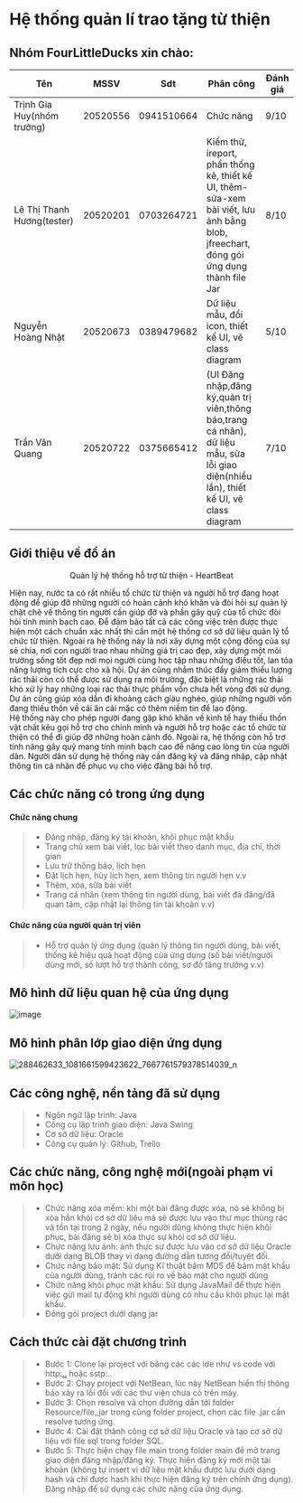 # Hệ thống quản lí trao tặng từ thiện

## Nhóm FourLittleDucks xin chào: 
| Tên                        | MSSV     | Sdt        | Phân công | Đánh giá |
|----------------------------|----------|------------|-----------|----------|
| Trịnh Gia Huy(nhóm trưởng) | 20520556 | 0941510664 |Chức năng           | 9/10     |
| Lê Thị Thanh Hương(tester) | 20520201 | 0703264721 |Kiểm thử, ireport, phần thống kê, thiết kế UI, thêm-sửa-xem bài viết, lưu ảnh bằng blob, jfreechart, đóng gói ứng dụng thành file Jar     | 8/10     |
| Nguyễn Hoàng Nhật          | 20520673 | 0389479682 |Dữ liệu mẫu, đổi icon, thiết kế UI, vẽ class diagram          | 5/10     |
| Trần Văn Quang             | 20520722 | 0375665412 |(UI Đăng nhập,đăng ký,quản trị viên,thông báo,trang cá nhân), dữ liệu mẫu, sửa lỗi giao diện(nhiều lần), thiết kế UI,  vẽ class diagram         | 7/10     |


## Giới thiệu về đồ án
<p align="center">
    Quản lý hệ thống hỗ trợ từ thiện - HeartBeat
</p>
Hiện nay, nước ta có rất nhiều tổ chức từ thiện và người hỗ trợ đang hoạt động để giúp đỡ những người có hoàn cảnh khó khăn và đòi hỏi sự quản lý chặt chẽ về thông tin người cần giúp đỡ và phần gây quỹ của tổ chức đòi hỏi tính minh bạch cao. Để đảm bảo tất cả các công việc trên được thực hiện một cách chuẩn xác nhất thì cần một hệ thống cơ sở dữ liệu quản lý tổ chức từ thiện. Ngoài ra hệ thống này là nơi xây dựng một cộng đồng của sự sẻ chia, nơi con người trao nhau những giá trị cao đẹp, xây dựng một môi trường sống tốt đẹp nơi mọi người cùng học tập nhau những điều tốt, lan tỏa năng lượng tích cực cho xã hội. Dự án cũng nhằm thúc đẩy giảm thiểu lượng rác thải còn có thể được sử dụng ra môi trường, đặc biệt là những rác thải khó xử lý hay những loại rác thải thực phẩm vốn chưa hết vòng đời sử dụng. Dự án cũng giúp xóa dần đi khoảng cách giàu nghèo, giúp những người vốn đang thiếu thốn về cái ăn cái mặc có thêm niềm tin để lao động. </br> 
Hệ thống này cho phép người đang gặp khó khăn về kinh tế hay thiếu thốn vật chất kêu gọi hỗ trợ cho chính mình và người hỗ trợ hoặc các tổ chức từ thiện có thể đi giúp đỡ những hoàn cảnh đó. Ngoài ra, hệ thống còn hỗ trợ tính năng gây quỹ mang tính minh bạch cao để nâng cao lòng tin của người dân. Người dân sử dụng hệ thống này cần đăng ký và đăng nhập, cập nhật thông tin cá nhân để phục vụ cho việc đăng bài hỗ trợ. 
</br>

## Các chức năng có trong ứng dụng
#### Chức năng chung
> * Đăng nhập, đăng ký tài khoản, khôi phục mật khẩu
> * Trang chủ xem bài viết, lọc bài viết theo danh mục, địa chỉ, thời gian
> * Lưu trữ thông báo, lịch hẹn
> * Đặt lịch hẹn, hủy lịch hẹn, xem thông tin người hẹn v.v
> * Thêm, xóa, sửa bài viết
> * Trang cá nhân (xem thông tin người dùng, bài viết đã đăng/đã quan tâm, cập nhật lại thông tin tài khoản v.v)

#### Chức năng của người quản trị viên
> *  Hỗ trợ quản lý ứng dụng (quản lý thông tin người dùng, bài viết, thống kê hiệu quả hoạt động của ứng dụng (số bài viết/người dùng mới, số lượt hỗ trợ thành công, sơ đồ tăng trưởng v.v)

## Mô hình dữ liệu quan hệ của ứng dụng
![image](https://user-images.githubusercontent.com/87313146/174045456-a4f984fd-5391-498d-b639-f92efeab214d.png)

## Mô hình phân lớp giao diện ứng dụng
![288462633_1081661599423622_7667761579378514039_n](https://user-images.githubusercontent.com/87313146/175537961-22fa7954-4002-492d-91cd-2fec54e245f5.jpg)


## Các công nghệ, nền tảng đã sử dụng
> * Ngôn ngữ lập trình: Java
> * Công cụ lập trình giao diện: Java Swing
> * Cơ sở dữ liệu: Oracle
> * Công cụ quản lý: Github, Trello

## Các chức năng, công nghệ mới(ngoài phạm vi môn học)
> * Chức năng xóa mềm: khi một bài đăng được xóa, nó sẽ không bị xóa hẳn khỏi cơ sở dữ liệu mà sẽ được lưu vào thư mục thùng rác và tồn tại trong 2 ngày, nếu người dùng không thực hiện khôi phục, bài đăng sẽ bị xóa thực sự khỏi cơ sở dữ liệu.
> * Chức năng lưu ảnh: ảnh thực sự được lưu vào cơ sở dữ liệu Oracle dưới dạng BLOB thay vì dạng đường dẫn tương đối/tuyệt đối.
> * Chức năng bảo mật: Sử dụng Kĩ thuật băm MD5 để băm mật khẩu của người dùng, tránh các rủi ro về bảo mật cho người dùng
> * Chức năng khôi phục mật khẩu: Sử dụng JavaMail để thực hiện việc gửi mail tự động khi người dùng có nhu cầu khôi phục lại mật khẩu.
> * Đóng gói project dưới dạng jar
> 
## Cách thức cài đặt chương trình
> * Bước 1: Clone lại project với bằng các các ide như vs code với http:[..](https://github.com/giahuy2610/java_IS216.M21_2.git) hoặc sstp:..
> * Bước 2: Chạy project với NetBean, lúc này NetBean hiển thị thông báo xảy ra lỗi đối với các thư viện chưa có trên máy.
> * Bước 3: Chọn resolve và chọn đường dẫn tới folder Resource/file_jar trong cùng folder project, chọn các file .jar cần resolve tương ứng.
> * Bước 4: Cài đặt thành công cơ sở dữ liệu Oracle và tạo cơ sở dữ liệu với file sql trong folder SQL.
> * Bước 5: Thực hiện chạy file main trong folder main để mở trang giao diện đăng nhập/đăng ký. Thực hiện đăng ký mới một tài khoản (không tự insert vì dữ liệu mật khẩu được lưu dưới dạng hash và chỉ được hash khi thực hiện đăng ký trên chính ứng dụng). Đăng nhập để sử dụng các chức năng của ứng dụng.

